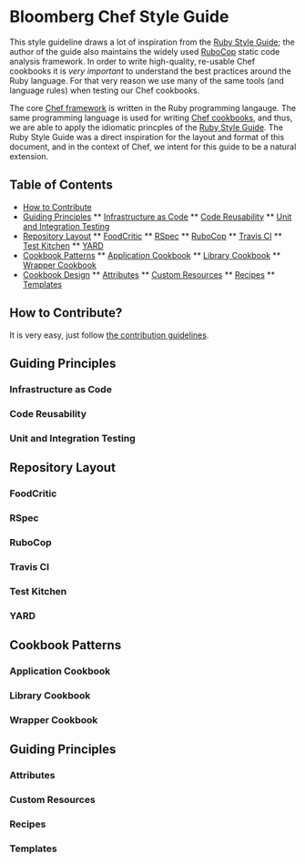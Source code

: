 # Bloomberg Chef Style Guide

This style guideline draws a lot of inspiration from the
[Ruby Style Guide][0]; the author of the guide also maintains the
widely used [RuboCop][1] static code analysis framework. In order to
write high-quality, re-usable Chef cookbooks it is _very important_ to
understand the best practices around the Ruby language. For that very
reason we use many of the same tools (and language rules) when testing
our Chef cookbooks.

The core [Chef framework][2] is written in the Ruby programming
langauge. The same programming language is used for writing
[Chef cookbooks][3], and thus, we are able to apply the idiomatic
princples of the [Ruby Style Guide][0]. The Ruby Style Guide was a
direct inspiration for the layout and format of this document, and in
the context of Chef, we intent for this guide to be a natural
extension.

## Table of Contents

* [How to Contribute](#how-to-contribute)
* [Guiding Principles](#guiding-principles)
  ** [Infrastructure as Code](#infrastructure-as-code)
  ** [Code Reusability](#code-reusability)
  ** [Unit and Integration Testing](#unit-and-integration-testing)
* [Repository Layout](#repository-layout)
  ** [FoodCritic](#foodcritic)
  ** [RSpec](#rspec)
  ** [RuboCop](#rubocop)
  ** [Travis CI](#travis-ci)
  ** [Test Kitchen](#test-kitchen)
  ** [YARD](#yard)
* [Cookbook Patterns](#cookbook-patterns)
  ** [Application Cookbook](#application-cookbook)
  ** [Library Cookbook](#library-cookbook)
  ** [Wrapper Cookbook](#wrapper-cookbook)
* [Cookbook Design](#cookbook-design)
  ** [Attributes](#attributes)
  ** [Custom Resources](#custom-resources)
  ** [Recipes](#recipes)
  ** [Templates](#templates)

## How to Contribute?
It is very easy, just follow [the contribution guidelines](CONTRIBUTING.md).

## Guiding Principles

### Infrastructure as Code

### Code Reusability

### Unit and Integration Testing

## Repository Layout

### FoodCritic

### RSpec

### RuboCop

### Travis CI

### Test Kitchen

### YARD

## Cookbook Patterns

### Application Cookbook

### Library Cookbook

### Wrapper Cookbook

## Guiding Principles

### Attributes

### Custom Resources

### Recipes

### Templates

[0]: https://github.com/bbatsov/ruby-style-guide
[1]: https://github.com/bbatsov/rubocop
[2]: https://github.com/chef/chef
[3]: http://docs.chef.io/cookbooks.html
